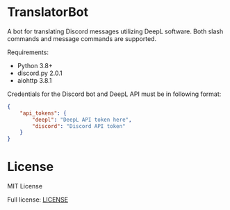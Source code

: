 # TranslatorBot
A bot for translating Discord messages utilizing DeepL software. Both slash commands and message commands are supported.

Requirements:
- Python 3.8+
- discord.py 2.0.1
- aiohttp 3.8.1

Credentials for the Discord bot and DeepL API must be in following format:

```json
{
    "api_tokens": {
        "deepl": "DeepL API token here",
        "discord": "Discord API token"
    }
}
```

# License
MIT License

Full license: [LICENSE](LICENSE)
